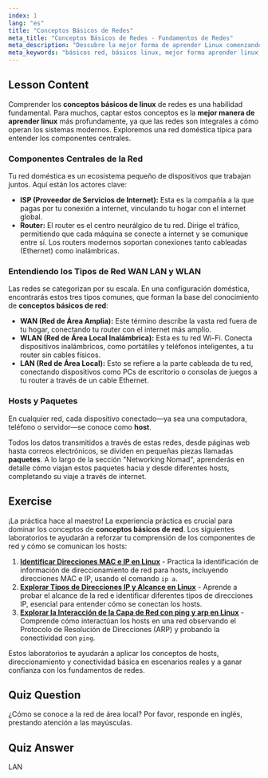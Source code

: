 ```yaml
---
index: 1
lang: "es"
title: "Conceptos Básicos de Redes"
meta_title: "Conceptos Básicos de Redes - Fundamentos de Redes"
meta_description: "Descubre la mejor forma de aprender Linux comenzando con los conceptos básicos de redes. Esta guía cubre los fundamentos de componentes de red como WAN, LAN, routers y hosts para principiantes."
meta_keywords: "básicos red, básicos linux, mejor forma aprender linux, fundamentos linux, WAN, LAN, WLAN, tutorial redes, guía networking"
---
```


## Lesson Content

Comprender los **conceptos básicos de linux** de redes es una habilidad fundamental. Para muchos, captar estos conceptos es la **mejor manera de aprender linux** más profundamente, ya que las redes son integrales a cómo operan los sistemas modernos. Exploremos una red doméstica típica para entender los componentes centrales.

### Componentes Centrales de la Red

Tu red doméstica es un ecosistema pequeño de dispositivos que trabajan juntos. Aquí están los actores clave:

- **ISP (Proveedor de Servicios de Internet):** Esta es la compañía a la que pagas por tu conexión a internet, vinculando tu hogar con el internet global.
- **Router:** El router es el centro neurálgico de tu red. Dirige el tráfico, permitiendo que cada máquina se conecte a internet y se comunique entre sí. Los routers modernos soportan conexiones tanto cableadas (Ethernet) como inalámbricas.

### Entendiendo los Tipos de Red WAN LAN y WLAN

Las redes se categorizan por su escala. En una configuración doméstica, encontrarás estos tres tipos comunes, que forman la base del conocimiento de **conceptos básicos de red**:

- **WAN (Red de Área Amplia):** Este término describe la vasta red fuera de tu hogar, conectando tu router con el internet más amplio.
- **WLAN (Red de Área Local Inalámbrica):** Esta es tu red Wi-Fi. Conecta dispositivos inalámbricos, como portátiles y teléfonos inteligentes, a tu router sin cables físicos.
- **LAN (Red de Área Local):** Esto se refiere a la parte cableada de tu red, conectando dispositivos como PCs de escritorio o consolas de juegos a tu router a través de un cable Ethernet.

### Hosts y Paquetes

En cualquier red, cada dispositivo conectado—ya sea una computadora, teléfono o servidor—se conoce como **host**.

Todos los datos transmitidos a través de estas redes, desde páginas web hasta correos electrónicos, se dividen en pequeñas piezas llamadas **paquetes**. A lo largo de la sección "Networking Nomad", aprenderás en detalle cómo viajan estos paquetes hacia y desde diferentes hosts, completando su viaje a través de internet.

## Exercise

¡La práctica hace al maestro! La experiencia práctica es crucial para dominar los conceptos de **conceptos básicos de red**. Los siguientes laboratorios te ayudarán a reforzar tu comprensión de los componentes de red y cómo se comunican los hosts:

1.  **[Identificar Direcciones MAC e IP en Linux](https://labex.io/es/labs/comptia-identify-mac-and-ip-addresses-in-linux-592731)** - Practica la identificación de información de direccionamiento de red para hosts, incluyendo direcciones MAC e IP, usando el comando `ip a`.
2.  **[Explorar Tipos de Direcciones IP y Alcance en Linux](https://labex.io/es/labs/comptia-explore-ip-address-types-and-reachability-in-linux-592780)** - Aprende a probar el alcance de la red e identificar diferentes tipos de direcciones IP, esencial para entender cómo se conectan los hosts.
3.  **[Explorar la Interacción de la Capa de Red con ping y arp en Linux](https://labex.io/es/labs/comptia-explore-network-layer-interaction-with-ping-and-arp-in-linux-592746)** - Comprende cómo interactúan los hosts en una red observando el Protocolo de Resolución de Direcciones (ARP) y probando la conectividad con `ping`.

Estos laboratorios te ayudarán a aplicar los conceptos de hosts, direccionamiento y conectividad básica en escenarios reales y a ganar confianza con los fundamentos de redes.

## Quiz Question

¿Cómo se conoce a la red de área local? Por favor, responde en inglés, prestando atención a las mayúsculas.

## Quiz Answer

LAN

